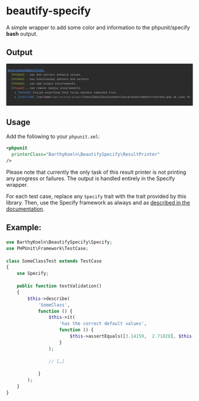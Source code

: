 # beautify-specify

A simple wrapper to add some color and information to the phpunit/specify **bash** output.

## Output

![Image of BeautifySpecify Output](./BeautifySpecify.png)

## Usage

Add the following to your `phpunit.xml`:

```xml
<phpunit
  printerClass="BarthyKoeln\BeautifySpecify\ResultPrinter"
/>
```

Please note that currently the only task of this result printer is not printing any progress or failures.
The output is handled entirely in the Specify wrapper.

For each test case, replace any `Specify` trait with the trait provided by this library.
Then, use the Specify framework as always and as [described in the documentation](https://github.com/Codeception/Specify).

## Example:

```php
use BarthyKoeln\BeautifySpecify\Specify;
use PHPUnit\Framework\TestCase;

class SomeClassTest extends TestCase
{
    use Specify;

    public function testValidation()
    {
        $this->describe(
            'SomeClass',
            function () {
                $this->it(
                    'has the correct default values',
                    function () {
                        $this->assertEquals([3.14159,  2.71828], $this->someClass->getValues());
                    }
                );

                // […]

            }
        );
    }
}
```
